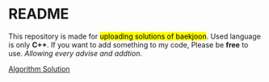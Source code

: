 <h1>README</h1>
This repository is made for <mark>uploading solutions of baekjoon</mark>. Used language is only <strong>C++</strong>. If you want to add something to my code, Please be <strong>free</strong> to use. <em>Allowing every advise and addtion.</em>

[Algorithm Solution](https://velog.io/@seovalue/series/%EC%95%8C%EA%B3%A0%EB%A6%AC%EC%A6%98)
